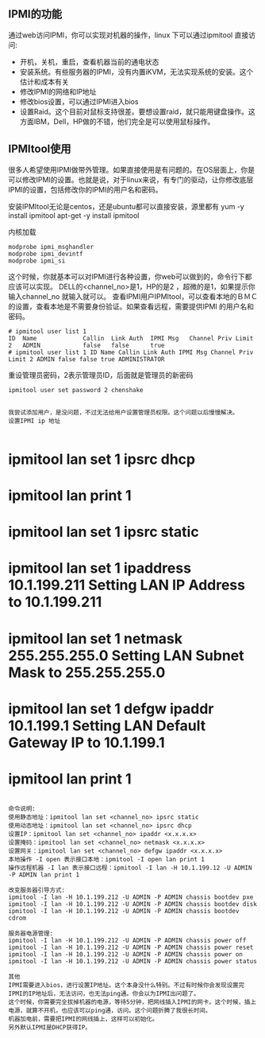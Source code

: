 ## IPMI的功能
通过web访问IPMI，你可以实现对机器的操作，linux 下可以通过ipmitool 直接访问:

* 开机，关机，重启，查看机器当前的通电状态
* 安装系统。有些服务器的IPMI，没有内置iKVM，无法实现系统的安装。这个估计和成本有关
* 修改IPMI的网络和IP地址
* 修改bios设置，可以通过IPMI进入bios
* 设置Raid。这个目前对鼠标支持很差。要想设置raid，就只能用键盘操作。这方面IBM，Dell，HP做的不错，他们完全是可以使用鼠标操作。


## IPMItool使用
很多人希望使用IPMI做带外管理。如果直接使用是有问题的。在OS层面上，你是可以修改IPMI的设置。也就是说，对于linux来说，有专门的驱动，让你修改底层IPMI的设置，包括修改你的IPMI的用户名和密码。

安装IPMItool无论是centos，还是ubuntu都可以直接安装，源里都有
yum -y install ipmitool
apt-get -y install ipmitool

内核加载

```
modprobe ipmi_msghandler
modprobe ipmi_devintf
modprobe ipmi_si
```

这个时候，你就基本可以对IPMI进行各种设置，你web可以做到的，命令行下都应该可以实现。
DELL的<channel_no>是1，HP的是2 ，超微的是1，如果提示你输入channel_no 就输入就可以。
查看IPMI用户IPMItool，可以查看本地的ＢＭＣ的设置，查看本地是不需要身份验证。如果查看远程，需要提供IPMI 的用户名和密码。

```
# ipmitool user list 1
ID  Name             Callin  Link Auth  IPMI Msg   Channel Priv Limit
2   ADMIN            false   false      true
# ipmitool user list 1 ID Name Callin Link Auth IPMI Msg Channel Priv Limit 2 ADMIN false false true ADMINISTRATOR
```

重设管理员密码，2表示管理员ID，后面就是管理员的新密码

```
ipmitool user set password 2 chenshake


我尝试添加用户，是没问题，不过无法给用户设置管理员权限。这个问题以后慢慢解决。
设置IPMI ip 地址


```
# ipmitool lan set 1 ipsrc dhcp
# ipmitool lan print 1
# ipmitool lan set 1 ipsrc static
# ipmitool lan set 1 ipaddress 10.1.199.211 Setting LAN IP Address to 10.1.199.211
# ipmitool lan set 1 netmask 255.255.255.0 Setting LAN Subnet Mask to 255.255.255.0
# ipmitool lan set 1 defgw ipaddr 10.1.199.1 Setting LAN Default Gateway IP to 10.1.199.1 
# ipmitool lan print 1
```

命令说明:
使用静态地址：ipmitool lan set <channel_no> ipsrc static
使用动态地址：ipmitool lan set <channel_no> ipsrc dhcp
设置IP：ipmitool lan set <channel_no> ipaddr <x.x.x.x>
设置掩码：ipmitool lan set <channel_no> netmask <x.x.x.x>
设置网关：ipmitool lan set <channel_no> defgw ipaddr <x.x.x.x>
本地操作 -I open 表示接口本地：ipmitool -I open lan print 1
操作远程机器 -I lan 表示接口远程：ipmitool -I lan -H 10.1.199.12 -U ADMIN -P ADMIN lan print 1

改变服务器引导方式:
ipmitool -I lan -H 10.1.199.212 -U ADMIN -P ADMIN chassis bootdev pxe
ipmitool -I lan -H 10.1.199.212 -U ADMIN -P ADMIN chassis bootdev disk
ipmitool -I lan -H 10.1.199.212 -U ADMIN -P ADMIN chassis bootdev cdrom

服务器电源管理:
ipmitool -I lan -H 10.1.199.212 -U ADMIN -P ADMIN chassis power off
ipmitool -I lan -H 10.1.199.212 -U ADMIN -P ADMIN chassis power reset
ipmitool -I lan -H 10.1.199.212 -U ADMIN -P ADMIN chassis power on
ipmitool -I lan -H 10.1.199.212 -U ADMIN -P ADMIN chassis power status

其他
IPMI需要进入bios，进行设置IP地址。这个本身没什么特别。不过有时候你会发现设置完IPMI的IP地址后，无法访问，也无法ping通。你会以为IPMI出问题了。
这个时候，你需要完全拔掉机器的电源，等待5分钟，把网线插入IPMI的网卡。这个时候，插上电源，就算不开机，也应该可以ping通，访问。这个问题折腾了我很长时间。
机器加电前，需要把IPMI的网线插上，这样可以初始化。
另外默认IPMI是DHCP获得IP。
